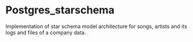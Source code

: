 # Postgres_starschema
Implementation of star schema model architecture for songs, artists and its logs and files of a company data.
